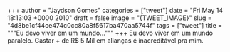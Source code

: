 
+++
author = "Jaydson Gomes"
categories = ["tweet"]
date = "Fri May 14 18:13:03 +0000 2010"
draft = false
image = "{TWEET_IMAGE}"
slug = "4d8be1cf44ce474c0cc80a8f5617ba470aa5744f"
tags = ["tweet"]
title = """Eu devo viver em um mundo..."""
+++
Eu devo viver em um mundo paralelo. Gastar + de R$ 5 Mil em alianças é inacreditável pra mim.
